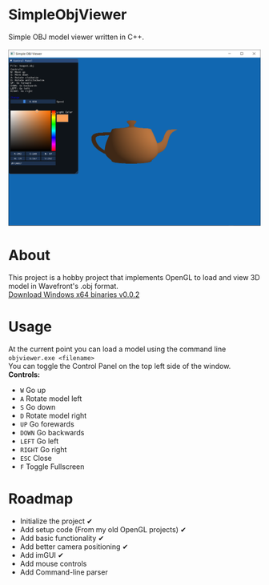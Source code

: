 # SimpleObjViewer
Simple OBJ model viewer written in C++.<br/><br/>
![SimpleObjViewer](https://github.com/ahmedwadod/SimpleObjViewer/blob/master/Screenshots/screenshot2.png?raw=true)

# About
This project is a hobby project that implements OpenGL to load and view 3D model in Wavefront's .obj format.<br/>
[Download Windows x64 binaries v0.0.2](https://github.com/ahmedwadod/SimpleObjViewer/releases/tag/V0.0.2)

# Usage
At the current point you can load a model using the command line `objviewer.exe <filename>`<br/>
You can toggle the Control Panel on the top left side of the window.
<b>Controls:</b>
- `W` Go up
- `A` Rotate model left
- `S` Go down
- `D` Rotate model right
- `UP` Go forewards
- `DOWN` Go backwards
- `LEFT` Go left
- `RIGHT` Go right
- `ESC` Close
- `F` Toggle Fullscreen

# Roadmap
- Initialize the project ✔
- Add setup code (From my old OpenGL projects) ✔
- Add basic functionality ✔
- Add better camera positioning ✔
- Add imGUI ✔
- Add mouse controls
- Add Command-line parser
